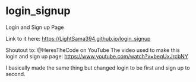 # login_signup
 Login and Sign up Page

Link to it here: https://LightSama394.github.io/login_signup

Shoutout to: @HeresTheCode on YouTube
The video used to make this login and sign up page: https://www.youtube.com/watch?v=beqUxJrcbNY

I basically made the same thing but changed login to be first and sign up to second.
